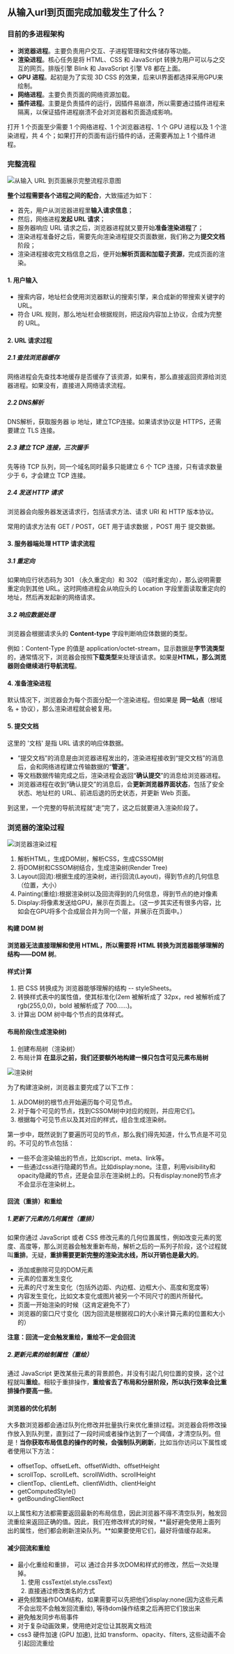 ## 从输入url到页面完成加载发生了什么？

### 目前的多进程架构

- **浏览器进程**。主要负责用户交互、子进程管理和文件储存等功能。
- **渲染进程**。核心任务是将 HTML、CSS 和 JavaScript 转换为用户可以与之交互的网页。排版引擎 Blink 和 JavaScript 引擎 V8 都在上面。
- **GPU 进程**。起初是为了实现 3D CSS 的效果，后来UI界面都选择采用GPU来绘制。
- **网络进程**。主要负责页面的网络资源加载。
- **插件进程**。主要是负责插件的运行，因插件易崩溃，所以需要通过插件进程来隔离，以保证插件进程崩溃不会对浏览器和页面造成影响。

打开 1 个页面至少需要 1 个网络进程、1 个浏览器进程、1 个 GPU 进程以及 1 个渲染进程，共 4 个；如果打开的页面有运行插件的话，还需要再加上 1 个插件进程。

### 完整流程

![从输入 URL 到页面展示完整流程示意图](E:\Blog\docs\.vuepress\public\渲染流程.png)

**整个过程需要各个进程之间的配合**，大致描述为如下：

- 首先，用户从浏览器进程里**输入请求信息**；
- 然后，网络进程**发起 URL 请求**；
- 服务器响应 URL 请求之后，浏览器进程就又要开始**准备渲染进程**了；
- 渲染进程准备好之后，需要先向渲染进程提交页面数据，我们称之为**提交文档**阶段；
- 渲染进程接收完文档信息之后，便开始**解析页面和加载子资源**，完成页面的渲染。

#### 1. 用户输入

- 搜索内容，地址栏会使用浏览器默认的搜索引擎，来合成新的带搜索关键字的 URL。
- 符合 URL 规则，那么地址栏会根据规则，把这段内容加上协议，合成为完整的 URL。

#### 2. URL 请求过程

##### 2.1 查找浏览器缓存

网络进程会先查找本地缓存是否缓存了该资源，如果有，那么直接返回资源给浏览器进程。如果没有，直接进入网络请求流程。

##### 2.2 DNS解析

DNS解析，获取服务器 ip 地址，建立TCP连接。如果请求协议是 HTTPS，还需要建立 TLS 连接。

##### 2.3 建立 TCP 连接，三次握手

先等待 TCP 队列，同一个域名同时最多只能建立 6 个 TCP 连接，只有请求数量少于 6，才会建立 TCP 连接。

##### 2.4 发送 HTTP 请求

浏览器会向服务器发送请求行，包括请求方法、请求 URI 和 HTTP 版本协议。

常用的请求方法有 GET / POST，GET 用于请求数据 ，POST 用于 提交数据。

#### 3. 服务器端处理 HTTP 请求流程

##### 3.1 重定向

如果响应行状态码为 301 （永久重定向）和 302 （临时重定向），那么说明需要重定向到其他 URL。这时网络进程会从响应头的 Location 字段里面读取重定向的地址，然后再发起新的网络请求。

##### 3.2 响应数据处理

浏览器会根据请求头的 **Content-type** 字段判断响应体数据的类型。

例如：Content-Type 的值是 application/octet-stream，显示数据是**字节流类型**的，通常情况下，浏览器会按照**下载类型**来处理该请求。如果是**HTML，那么浏览器则会继续进行导航流程**。

#### 4. 准备渲染进程

默认情况下，浏览器会为每个页面分配一个渲染进程。但如果是 **同一站点**（根域名 + 协议），那么渲染进程就会被复用。

#### 5. 提交文档

这里的 '文档' 是指 URL 请求的响应体数据。

- “提交文档”的消息是由浏览器进程发出的，渲染进程接收到“提交文档”的消息后，会和网络进程建立传输数据的“**管道**”。
- 等文档数据传输完成之后，渲染进程会返回“**确认提交**”的消息给浏览器进程。
- 浏览器进程在收到“确认提交”的消息后，会**更新浏览器界面状态**，包括了安全状态、地址栏的 URL、前进后退的历史状态，并更新 Web 页面。

到这里，一个完整的导航流程就“走”完了，这之后就要进入渲染阶段了。

### 浏览器的渲染过程

![浏览器渲染过程](https://user-gold-cdn.xitu.io/2018/12/10/16798b8db54caa31?imageView2/0/w/1280/h/960/format/webp/ignore-error/1)

1. 解析HTML，生成DOM树，解析CSS，生成CSSOM树
2. 将DOM树和CSSOM树结合，生成渲染树(Render Tree)
3. Layout(回流):根据生成的渲染树，进行回流(Layout)，得到节点的几何信息（位置，大小）
4. Painting(重绘):根据渲染树以及回流得到的几何信息，得到节点的绝对像素
5. Display:将像素发送给GPU，展示在页面上。（这一步其实还有很多内容，比如会在GPU将多个合成层合并为同一个层，并展示在页面中。）

#### 构建 DOM 树

**浏览器无法直接理解和使用 HTML，所以需要将 HTML 转换为浏览器能够理解的结构——DOM 树**。

#### 样式计算

1. 把 CSS 转换成为 浏览器能够理解的结构 -- styleSheets。
2. 转换样式表中的属性值，使其标准化(2em 被解析成了 32px，red 被解析成了 rgb(255,0,0)，bold 被解析成了 700……)。
3. 计算出 DOM 树中每个节点的具体样式。

#### 布局阶段(生成渲染树)

1. 创建布局树（渲染树）
2. 布局计算 **在显示之前，我们还要额外地构建一棵只包含可见元素布局树**

![渲染树](E:\Blog\docs\.vuepress\public\渲染树.png)

为了构建渲染树，浏览器主要完成了以下工作：

1. 从DOM树的根节点开始遍历每个可见节点。
2. 对于每个可见的节点，找到CSSOM树中对应的规则，并应用它们。
3. 根据每个可见节点以及其对应的样式，组合生成渲染树。

第一步中，既然说到了要遍历可见的节点，那么我们得先知道，什么节点是不可见的。不可见的节点包括：

- 一些不会渲染输出的节点，比如script、meta、link等。
- 一些通过css进行隐藏的节点。比如display:none。注意，利用visibility和opacity隐藏的节点，还是会显示在渲染树上的。只有display:none的节点才不会显示在渲染树上。

#### 回流（重排）和重绘

##### 1.更新了元素的几何属性（重排）

如果你通过 JavaScript 或者 CSS 修改元素的几何位置属性，例如改变元素的宽度、高度等，那么浏览器会触发重新布局，解析之后的一系列子阶段，这个过程就叫**重排**。无疑，**重排需要更新完整的渲染流水线，所以开销也是最大的**。

- 添加或删除可见的DOM元素
- 元素的位置发生变化
- 元素的尺寸发生变化（包括外边距、内边框、边框大小、高度和宽度等）
- 内容发生变化，比如文本变化或图片被另一个不同尺寸的图片所替代。
- 页面一开始渲染的时候（这肯定避免不了）
- 浏览器的窗口尺寸变化（因为回流是根据视口的大小来计算元素的位置和大小的）

**注意：回流一定会触发重绘，重绘不一定会回流**

##### 2.更新元素的绘制属性（重绘）

通过 JavaScript 更改某些元素的背景颜色，并没有引起几何位置的变换，这个过程就叫**重绘**。相较于重排操作，**重绘省去了布局和分层阶段，所以执行效率会比重排操作要高一些**。

#### 浏览器的优化机制

大多数浏览器都会通过队列化修改并批量执行来优化重排过程。浏览器会将修改操作放入到队列里，直到过了一段时间或者操作达到了一个阈值，才清空队列。但是！**当你获取布局信息的操作的时候，会强制队列刷新**，比如当你访问以下属性或者使用以下方法：

- offsetTop、offsetLeft、offsetWidth、offsetHeight
- scrollTop、scrollLeft、scrollWidth、scrollHeight
- clientTop、clientLeft、clientWidth、clientHeight
- getComputedStyle()
- getBoundingClientRect

以上属性和方法都需要返回最新的布局信息，因此浏览器不得不清空队列，触发回流重绘来返回正确的值。因此，我们在修改样式的时候，**最好避免使用上面列出的属性，他们都会刷新渲染队列。**如果要使用它们，最好将值缓存起来。

#### 减少回流和重绘

- 最小化重绘和重排， 可以 通过合并多次DOM和样式的修改，然后一次处理掉。
  1. 使用 cssText(el.style.cssText)
  2. 直接通过修改类名的方式
- 避免频繁操作DOM结构，如果需要可以先把他们display:none(因为这些元素不会出现不会触发回流重绘), 等待dom操作结束之后再把它们放出来
- 避免触发同步布局事件
- 对于复杂动画效果，使用绝对定位让其脱离文档流
- css3 硬件加速 (GPU 加速), 比如 transform、opacity、filters, 这些动画不会引起回流重绘 